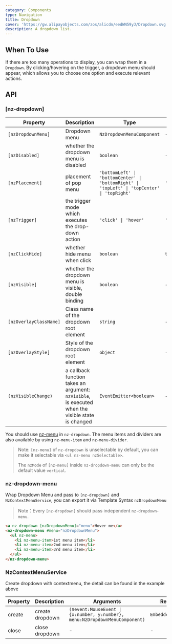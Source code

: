 ```yaml
---
category: Components
type: Navigation
title: Dropdown
cover: 'https://gw.alipayobjects.com/zos/alicdn/eedWN59yJ/Dropdown.svg'
description: A dropdown list.
---
```



## When To Use

If there are too many operations to display, you can wrap them in a `Dropdown`. By clicking/hovering on the trigger, a dropdown menu should appear, which allows you to choose one option and execute relevant actions.


## API

### [nz-dropdown]

| Property               | Description                                                                                       | Type                                                                                        | Default        |
| ---------------------- | ------------------------------------------------------------------------------------------------- | ------------------------------------------------------------------------------------------- | -------------- |
| `[nzDropdownMenu]`     | Dropdown menu                                                                                     | `NzDropdownMenuComponent`                                                                   | -              |
| `[nzDisabled]`         | whether the dropdown menu is disabled                                                             | `boolean`                                                                                   | -              |
| `[nzPlacement]`        | placement of pop menu                                                                             | `'bottomLeft' \| 'bottomCenter' \| 'bottomRight' \| 'topLeft' \| 'topCenter' \| 'topRight'` | `'bottomLeft'` |
| `[nzTrigger]`          | the trigger mode which executes the drop-down action                                              | `'click' \| 'hover'`                                                                        | `'hover'`      |
| `[nzClickHide]`        | whether hide menu when click                                                                      | `boolean`                                                                                   | `true`         |
| `[nzVisible]`          | whether the dropdown menu is visible, double binding                                              | `boolean`                                                                                   | -              |
| `[nzOverlayClassName]` | Class name of the dropdown root element                                                           | `string`                                                                                    | -              |
| `[nzOverlayStyle]`     | Style of the dropdown root element                                                                | `object`                                                                                    | -              |
| `(nzVisibleChange)`    | a callback function takes an argument: `nzVisible`, is executed when the visible state is changed | `EventEmitter<boolean>`                                                                     | -              |

You should use [nz-menu](/components/menu/en) in `nz-dropdown`. The menu items and dividers are also available by using `nz-menu-item` and `nz-menu-divider`.

> Note: `[nz-menu]` of `nz-dropdown` is unselectable by default, you can make it selectable via `<ul nz-menu nzSelectable>`.
>
> The `nzMode` of `[nz-menu]` inside `nz-dropdown-menu` can only be the default value `vertical`.

### nz-dropdown-menu

Wrap Dropdown Menu and pass to `[nz-dropdown]` and `NzContextMenuService`, you can export it via Template Syntax `nzDropdownMenu`

> Note：Every `[nz-dropdown]` should pass independent `nz-dropdown-menu`.

```html
<a nz-dropdown [nzDropdownMenu]="menu">Hover me</a>
<nz-dropdown-menu #menu="nzDropdownMenu">
  <ul nz-menu>
    <li nz-menu-item>1st menu item</li>
    <li nz-menu-item>2nd menu item</li>
    <li nz-menu-item>3rd menu item</li>
  </ul>
</nz-dropdown-menu>
```

### NzContextMenuService

Create dropdown with contextmenu, the detail can be found in the example above

| Property | Description     | Arguments                                                                   | Return Value           |
| -------- | --------------- | --------------------------------------------------------------------------- | ---------------------- |
| create   | create dropdown | `($event:MouseEvent \| {x:number, y:number}, menu:NzDropdownMenuComponent)` | `EmbeddedViewRef<any>` |
| close    | close dropdown  | -                                                                           | -                      |
